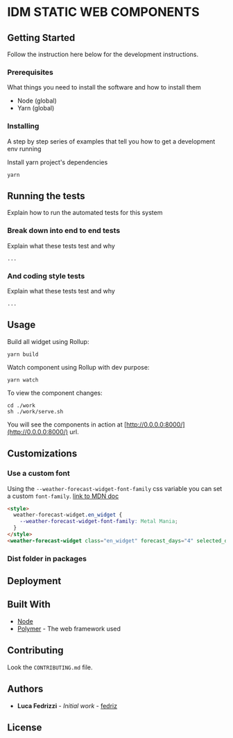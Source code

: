 # IDM STATIC WEB COMPONENTS

## Getting Started

Follow the instruction here below for the development instructions.

### Prerequisites

What things you need to install the software and how to install them

- Node (global)
- Yarn (global)

### Installing

A step by step series of examples that tell you how to get a development env running

Install yarn project's dependencies

```
yarn
```

## Running the tests

Explain how to run the automated tests for this system

### Break down into end to end tests

Explain what these tests test and why

```
...
```

### And coding style tests

Explain what these tests test and why

```
...
```

## Usage

Build all widget using Rollup:

```
yarn build
```

Watch component using Rollup with dev purpose:

```
yarn watch
```

To view the component changes:

```
cd ./work
sh ./work/serve.sh
```

You will see the components in action at [http://0.0.0.0:8000/](http://0.0.0.0:8000/) url.

## Customizations

### Use a custom font

Using the `--weather-forecast-widget-font-family` css variable you can set a custom `font-family`.
[link to MDN doc](https://developer.mozilla.org/en-US/docs/Web/CSS/Using_CSS_custom_properties)

```html
<style>
  weather-forecast-widget.en_widget {
    --weather-forecast-widget-font-family: Metal Mania;
  }
</style>
<weather-forecast-widget class="en_widget" forecast_days="4" selected_district_id="1" language_translation="en" ></weather-forecast-widget>
```

### Dist folder in packages

## Deployment

## Built With

- [Node]()
- [Polymer]() - The web framework used

## Contributing

Look the `CONTRIBUTING.md` file.

## Authors

- **Luca Fedrizzi** - _Initial work_ - [fedriz](https://github.com/fedriz)

## License

```

```
